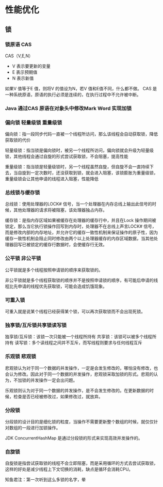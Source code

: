 # 性能优化

## 锁

### 锁原语 CAS

CAS（V,E,N）
- V 表示要更新的变量
- E 表示预期值
- N 表示新值

如果V 值等于E 值，则将V 的值设为N，若V 值和E值不同，什么都不做。
CAS 是一种系统原语，原语的执行必须是连续的，在执行过程中不允许被中断。

### Java 通过CAS 原语在对象头中修改Mark Word 实现加锁

### 偏向锁 轻量级锁 重量级锁

偏向锁：指一段同步代码一直被一个线程所访问，那么该线程会自动获取锁，降低获取锁的代价

轻量级锁：指当锁是偏向锁时，被另一个线程所访问，偏向锁就会升级为轻量级锁，其他线程会通过自旋的形式尝试获取锁，不会阻塞，提高性能

重量级锁：指当锁是轻量级锁时，另一个线程虽然自旋，但自旋不会一直持续下去，当自旋到一定次数时，还没获取到锁，就会进入阻塞，该锁膨胀为重量级锁，重量级锁会让其他申请的线程进入阻塞，性能降低

### 总线锁与缓存锁

总线锁：使用处理器的LOCK# 信号，当一个处理器在内存总线上输出此信号的时候，其他处理器的请求将被阻塞，该处理器独占内存。

缓存锁：是指内存区域如果被缓存在处理器的缓存行中，并且在Lock 操作期间被锁定，那么当它执行锁操作回写到内存时，处理器不在总线上声言LOCK# 信号，而是修改内部的内存地址，并允许它的缓存一致性机制来保证操作的原子性，因为缓存一致性机制会阻止同时修改由两个以上处理器缓存的内存区域数据，当其他处理器回写已被锁定的缓存行数据时，会使缓存行无效。

### 公平锁 非公平锁

公平锁就是多个线程按照申请锁的顺序来获取锁的。

非公平锁就是多个线程获取锁的顺序并不是按照申请锁的顺序，有可能后申请的线程比先申请的线程优先获取锁，可能会造成饥饿现象。

### 可重入锁

可重入就是说某个线程已经获得某个锁，可以再次获取锁而不会出现死锁。

### 独享锁/互斥锁共享锁读写锁

独享锁/互斥锁：该锁一次只能被一个线程所持有
共享锁：该锁可以被多个线程所持有
读写锁：多个读线程之间并不互斥，而写线程则要求与任何线程互斥

### 乐观锁 悲观锁

悲观锁认为对于同一个数据的并发操作，一定是会发生修改的，哪怕没有修改，也会认为修改。因此对于同一个数据的并发操作，悲观锁采取加锁的形式。悲观的认为，不加锁的并发操作一定会出问题。

乐观锁则认为对于同一个数据的并发操作，是不会发生修改的。在更新数据的时候，检查是否已经被修改过，如果修改过，就放弃。

### 分段锁

分段锁的设计目的是细化锁的粒度，当操作不需要更新整个数组的时候，就仅仅针对数组的一段进行加锁操作。

JDK ConcurrentHashMap 是通过分段锁的形式来实现高效并发操作的。

### 自旋锁

自旋锁是指尝试获取锁的线程不会立即阻塞，而是采用循环的方式去尝试获取锁，这样的好处是减少线程上下文切换的消耗，缺点是循环会消耗CPU。


知鱼君注：第一次听到这么多锁的名字，晕